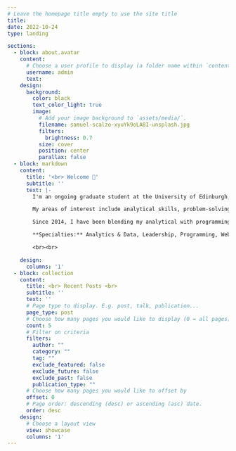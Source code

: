 ```yaml
---
# Leave the homepage title empty to use the site title
title:
date: 2022-10-24
type: landing

sections:
  - block: about.avatar
    content:
      # Choose a user profile to display (a folder name within `content/authors/`)
      username: admin
      text: 
    design:
      background:
        color: black
        text_color_light: true
        image:
          # Add your image background to `assets/media/`.
          filename: samuel-scalzo-xyuYk9oLA8I-unsplash.jpg
          filters:
            brightness: 0.7
          size: cover
          position: center
          parallax: false
  - block: markdown
    content:
      title: '<br> Welcome 👋'
      subtitle: ''
      text: |-
        I'm an ongoing graduate student at the University of Edinburgh, majoring in Finance, Technology, and Policy (Fintech).

        My areas of interest include analytical skills, problem-solving, data-engineering and machine learning. I am detail-oriented and enjoy working with product and business teams to drive decisions using data. As my master's specialisation concentrates on FinTech, I have a vast appeal on blockchain and the financial market and am keen to utilise my analytical capabilities to tackle issues in financial sectors.

        Since 2014, I have been blending my analytical with programming skills. My last professional job was at Tokopedia (GoTo － Holding Company) as an Analytics Lead, supporting Payment and FinTech day-to-day decision-making in Tokopedia.

        **Specialties:** Analytics & Data, Leadership, Programming, Web3, Writing & Editing

        <br><br>

    design:
      columns: '1'
  - block: collection
    content:
      title: <br> Recent Posts <br> 
      subtitle: ''
      text: ''
      # Page type to display. E.g. post, talk, publication...
      page_type: post
      # Choose how many pages you would like to display (0 = all pages)
      count: 5
      # Filter on criteria
      filters:
        author: ""
        category: ""
        tag: ""
        exclude_featured: false
        exclude_future: false
        exclude_past: false
        publication_type: ""
      # Choose how many pages you would like to offset by
      offset: 0
      # Page order: descending (desc) or ascending (asc) date.
      order: desc
    design:
      # Choose a layout view
      view: showcase
      columns: '1'
---
```


